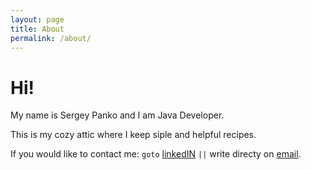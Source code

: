 ```yaml
---
layout: page
title: About
permalink: /about/
---
```


# Hi!

My name is Sergey Panko and I am Java Developer.

This is my cozy attic where I keep siple and helpful recipes.

If you would like to contact me: `goto` [linkedIN](https://www.linkedin.com/in/sergpank/) `||` write directy on [email](mailto:sergpank@gmail.com).
